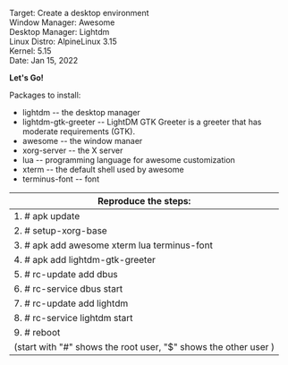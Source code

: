 Target: Create a desktop environment  
Window Manager: Awesome  
Desktop Manager: Lightdm  
Linux Distro: AlpineLinux 3.15  
Kernel: 5.15   
Date: Jan 15, 2022


**Let's Go!**


Packages to install:
* lightdm              -- the desktop manager
* lightdm-gtk-greeter  -- LightDM GTK Greeter is a greeter that has moderate requirements (GTK).
* awesome              -- the window manaer
* xorg-server          -- the X server
* lua                  -- programming language for awesome customization
* xterm                -- the default shell used by awesome
* terminus-font        -- font


|Reproduce the steps:|
|-------------------------------------------------------------------|
|1. # apk update|
|2. # setup-xorg-base|
|3. # apk add awesome xterm lua terminus-font|
|4. # apk add lightdm-gtk-greeter|
|5. # rc-update add dbus|
|6. # rc-service dbus start|
|7. # rc-update add lightdm|
|8. # rc-service lightdm start|
|9. # reboot|
|(start with "#" shows the root user, "$" shows the other user )|
